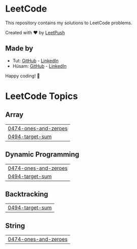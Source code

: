 # LeetCode

This repository contains my solutions to LeetCode problems.

Created with :heart: by [LeetPush](https://github.com/husamahmud/LeetPush)

 ## Made by 
 - Tut: [GitHub](https://github.com/TutTrue) - [LinkedIn](https://www.linkedin.com/in/mahmoud-hamdy-8b6825245/)
 - Hüsam: [GitHub](https://github.com/husamahmud) - [LinkedIn](https://www.linkedin.com/in/husamahmud/)

 Happy coding! 🚀
<!---LeetCode Topics Start-->
# LeetCode Topics
## Array
|  |
| ------- |
| [0474-ones-and-zeroes](https://github.com/rajnishkumar1906/Leetcode/tree/master/0474-ones-and-zeroes) |
| [0494-target-sum](https://github.com/rajnishkumar1906/Leetcode/tree/master/0494-target-sum) |
## Dynamic Programming
|  |
| ------- |
| [0474-ones-and-zeroes](https://github.com/rajnishkumar1906/Leetcode/tree/master/0474-ones-and-zeroes) |
| [0494-target-sum](https://github.com/rajnishkumar1906/Leetcode/tree/master/0494-target-sum) |
## Backtracking
|  |
| ------- |
| [0494-target-sum](https://github.com/rajnishkumar1906/Leetcode/tree/master/0494-target-sum) |
## String
|  |
| ------- |
| [0474-ones-and-zeroes](https://github.com/rajnishkumar1906/Leetcode/tree/master/0474-ones-and-zeroes) |
<!---LeetCode Topics End-->